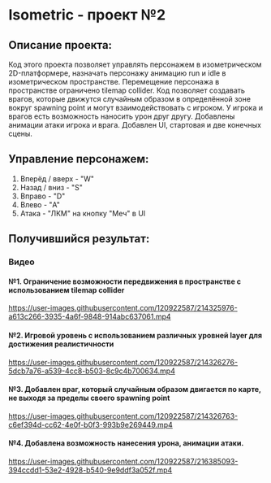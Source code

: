 # Isometric - проект №2
## Описание проекта:
Код этого проекта позволяет управлять персонажем в изометрическом 2D-платформере, назначать персонажу анимацию run и idle в изометрическом пространстве. Перемещение персонажа в пространстве ограничено tilemap collider. Код позволяет создавать врагов, которые движутся случайным образом в определённой зоне вокруг spawning point и могут взаимодействовать с игроком. У игрока и врагов есть возможность наносить урон друг другу. Добавлены анимации атаки игрока и врага. Добавлен UI, стартовая и две конечных сцены.

## Управление персонажем:
1. Вперёд / вверх - "W"
2. Назад / вниз - "S"
3. Вправо - "D"
4. Влево - "A"
5. Атака - "ЛКМ" на кнопку "Меч" в UI

## Получившийся результат:
### Видео
#### №1. Ограничение возможности передвижения в пространстве с использованием tilemap collider
https://user-images.githubusercontent.com/120922587/214325976-a613c266-3935-4a6f-9848-914abc637061.mp4
#### №2. Игровой уровень с использованием различных уровней layer для достижения реалистичности 
https://user-images.githubusercontent.com/120922587/214326276-5dcb7a76-a539-4cc8-b503-8c9c4b700634.mp4
#### №3. Добавлен враг, который случайным образом двигается по карте, не выходя за пределы своего spawning point
https://user-images.githubusercontent.com/120922587/214326763-c6ef394d-cc62-4e0f-b0f3-993b9e269449.mp4
#### №4. Добавлена возможность нанесения урона, анимации атаки.
https://user-images.githubusercontent.com/120922587/216385093-394ccdd1-53e2-4928-b540-9e9ddf3a052f.mp4

